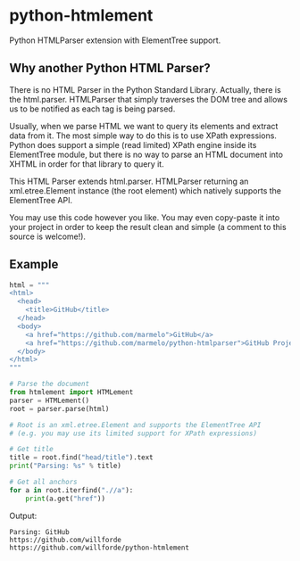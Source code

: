python-htmlement
=================

Python HTMLParser extension with ElementTree support.


Why another Python HTML Parser?
-----

There is no HTML Parser in the Python Standard Library.
Actually, there is the html.parser. HTMLParser that simply traverses the DOM tree and allows us to be notified as each tag is being parsed.

Usually, when we parse HTML we want to query its elements and extract data from it.
The most simple way to do this is to use XPath expressions.
Python does support a simple (read limited) XPath engine inside its ElementTree module, but there is no way to parse an HTML document into XHTML in order for that library to query it.

This HTML Parser extends html.parser. HTMLParser returning an xml.etree.Element instance (the root element) which natively supports the ElementTree API.

You may use this code however you like.
You may even copy-paste it into your project in order to keep the result clean and simple (a comment to this source is welcome!).


Example
-----

```python
html = """
<html>
  <head>
    <title>GitHub</title>
  </head>
  <body>
    <a href="https://github.com/marmelo">GitHub</a>
    <a href="https://github.com/marmelo/python-htmlparser">GitHub Project</a>
  </body>
</html>
"""

# Parse the document
from htmlement import HTMLement
parser = HTMLement()
root = parser.parse(html)

# Root is an xml.etree.Element and supports the ElementTree API
# (e.g. you may use its limited support for XPath expressions)

# Get title
title = root.find("head/title").text
print("Parsing: %s" % title)

# Get all anchors
for a in root.iterfind(".//a"):
    print(a.get("href"))
```

Output:
```
Parsing: GitHub
https://github.com/willforde
https://github.com/willforde/python-htmlement
```
